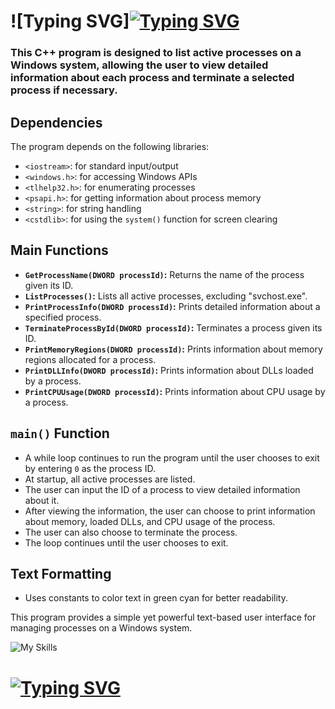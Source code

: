 # ![Typing SVG][![Typing SVG](https://readme-typing-svg.demolab.com?font=Fira+Code&weight=800&size=18&pause=1000&color=F752D7&random=false&width=435&lines=Simple+TaskManger+in+Cpp)](https://git.io/typing-svg)

### This C++ program is designed to list active processes on a Windows system, allowing the user to view detailed information about each process and terminate a selected process if necessary.

## Dependencies
The program depends on the following libraries:

- `<iostream>`: for standard input/output
- `<windows.h>`: for accessing Windows APIs
- `<tlhelp32.h>`: for enumerating processes
- `<psapi.h>`: for getting information about process memory
- `<string>`: for string handling
- `<cstdlib>`: for using the `system()` function for screen clearing

## Main Functions

- **`GetProcessName(DWORD processId)`:** Returns the name of the process given its ID.
- **`ListProcesses()`:** Lists all active processes, excluding "svchost.exe".
- **`PrintProcessInfo(DWORD processId)`:** Prints detailed information about a specified process.
- **`TerminateProcessById(DWORD processId)`:** Terminates a process given its ID.
- **`PrintMemoryRegions(DWORD processId)`:** Prints information about memory regions allocated for a process.
- **`PrintDLLInfo(DWORD processId)`:** Prints information about DLLs loaded by a process.
- **`PrintCPUUsage(DWORD processId)`:** Prints information about CPU usage by a process.

## `main()` Function
- A while loop continues to run the program until the user chooses to exit by entering `0` as the process ID.
- At startup, all active processes are listed.
- The user can input the ID of a process to view detailed information about it.
- After viewing the information, the user can choose to print information about memory, loaded DLLs, and CPU usage of the process.
- The user can also choose to terminate the process.
- The loop continues until the user chooses to exit.

## Text Formatting
- Uses constants to color text in green cyan for better readability.

This program provides a simple yet powerful text-based user interface for managing processes on a Windows system.


![My Skills](https://skillicons.dev/icons?i=windows,visualstudio,cpp,github,git)


# [![Typing SVG](https://readme-typing-svg.demolab.com?font=Fira+Code&weight=800&size=16&pause=1000&color=F752D7&random=false&width=435&lines=%F0%9F%92%96+Support+the+Project+%F0%9F%92%96)](https://buymeacoffee.com/scuttlang)

